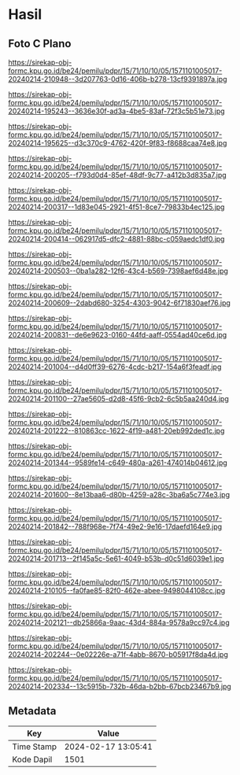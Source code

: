 # Hasil

## Foto C Plano

https://sirekap-obj-formc.kpu.go.id/be24/pemilu/pdpr/15/71/10/10/05/1571101005017-20240214-210948--3d207763-0d16-406b-b278-13cf9391897a.jpg

https://sirekap-obj-formc.kpu.go.id/be24/pemilu/pdpr/15/71/10/10/05/1571101005017-20240214-195243--3636e30f-ad3a-4be5-83af-72f3c5b51e73.jpg

https://sirekap-obj-formc.kpu.go.id/be24/pemilu/pdpr/15/71/10/10/05/1571101005017-20240214-195625--d3c370c9-4762-420f-9f83-f8688caa74e8.jpg

https://sirekap-obj-formc.kpu.go.id/be24/pemilu/pdpr/15/71/10/10/05/1571101005017-20240214-200205--f793d0d4-85ef-48df-9c77-a412b3d835a7.jpg

https://sirekap-obj-formc.kpu.go.id/be24/pemilu/pdpr/15/71/10/10/05/1571101005017-20240214-200317--1d83e045-2921-4f51-8ce7-79833b4ec125.jpg

https://sirekap-obj-formc.kpu.go.id/be24/pemilu/pdpr/15/71/10/10/05/1571101005017-20240214-200414--062917d5-dfc2-4881-88bc-c059aedc1df0.jpg

https://sirekap-obj-formc.kpu.go.id/be24/pemilu/pdpr/15/71/10/10/05/1571101005017-20240214-200503--0ba1a282-12f6-43c4-b569-7398aef6d48e.jpg

https://sirekap-obj-formc.kpu.go.id/be24/pemilu/pdpr/15/71/10/10/05/1571101005017-20240214-200609--2dabd680-3254-4303-9042-6f71830aef76.jpg

https://sirekap-obj-formc.kpu.go.id/be24/pemilu/pdpr/15/71/10/10/05/1571101005017-20240214-200831--de6e9623-0160-44fd-aaff-0554ad40ce6d.jpg

https://sirekap-obj-formc.kpu.go.id/be24/pemilu/pdpr/15/71/10/10/05/1571101005017-20240214-201004--d4d0ff39-6276-4cdc-b217-154a6f3feadf.jpg

https://sirekap-obj-formc.kpu.go.id/be24/pemilu/pdpr/15/71/10/10/05/1571101005017-20240214-201100--27ae5605-d2d8-45f6-9cb2-6c5b5aa240d4.jpg

https://sirekap-obj-formc.kpu.go.id/be24/pemilu/pdpr/15/71/10/10/05/1571101005017-20240214-201222--810863cc-1622-4f19-a481-20eb992ded1c.jpg

https://sirekap-obj-formc.kpu.go.id/be24/pemilu/pdpr/15/71/10/10/05/1571101005017-20240214-201344--9589fe14-c649-480a-a261-474014b04612.jpg

https://sirekap-obj-formc.kpu.go.id/be24/pemilu/pdpr/15/71/10/10/05/1571101005017-20240214-201600--8e13baa6-d80b-4259-a28c-3ba6a5c774e3.jpg

https://sirekap-obj-formc.kpu.go.id/be24/pemilu/pdpr/15/71/10/10/05/1571101005017-20240214-201842--788f968e-7f74-49e2-9e16-17daefd164e9.jpg

https://sirekap-obj-formc.kpu.go.id/be24/pemilu/pdpr/15/71/10/10/05/1571101005017-20240214-201713--2f145a5c-5e61-4049-b53b-d0c51d6039e1.jpg

https://sirekap-obj-formc.kpu.go.id/be24/pemilu/pdpr/15/71/10/10/05/1571101005017-20240214-210105--fa0fae85-82f0-462e-abee-9498044108cc.jpg

https://sirekap-obj-formc.kpu.go.id/be24/pemilu/pdpr/15/71/10/10/05/1571101005017-20240214-202121--db25866a-9aac-43d4-884a-9578a9cc97c4.jpg

https://sirekap-obj-formc.kpu.go.id/be24/pemilu/pdpr/15/71/10/10/05/1571101005017-20240214-202244--0e02226e-a71f-4abb-8670-b05917f8da4d.jpg

https://sirekap-obj-formc.kpu.go.id/be24/pemilu/pdpr/15/71/10/10/05/1571101005017-20240214-202334--13c5915b-732b-46da-b2bb-67bcb23467b9.jpg


## Metadata

| Key        | Value               |
| ---------- | ------------------- |
| Time Stamp | 2024-02-17 13:05:41 |
| Kode Dapil | 1501                |



